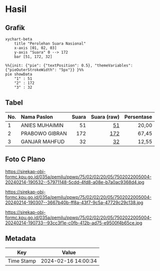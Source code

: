 # Hasil

## Grafik

```mermaid
xychart-beta
    title "Perolehan Suara Nasional"
    x-axis [01, 02, 03]
    y-axis "Suara" 0 --> 172
    bar [51, 172, 32]
```

```mermaid
%%{init: {"pie": {"textPosition": 0.5}, "themeVariables": {"pieOuterStrokeWidth": "5px"}} }%%
pie showData
    "1" : 51
    "2" : 172
    "3" : 32
```

## Tabel

| No. | Nama Paslon    | Suara | Suara (raw) | Persentase |
|:--- |:-------------- | -----:| -----------:| ----------:|
| 1   | ANIES MUHAIMIN | 51    | [51][p-1]   | 20,00      |
| 2   | PRABOWO GIBRAN | 172   | [172][p-2]  | 67,45      |
| 3   | GANJAR MAHFUD  | 32    | [32][p-3]   | 12,55      |


[p-1]: https://github.com/gigit-pemilu/pemilu-2024/blob/main/pilpres/hitung-suara/sub/75-gorontalo/sub/02-boalemo/sub/02-wonosari/sub/2005-sukamaju/sub/004-tps/sub/paslon-1.txt
[p-2]: https://github.com/gigit-pemilu/pemilu-2024/blob/main/pilpres/hitung-suara/sub/75-gorontalo/sub/02-boalemo/sub/02-wonosari/sub/2005-sukamaju/sub/004-tps/sub/paslon-2.txt
[p-3]: https://github.com/gigit-pemilu/pemilu-2024/blob/main/pilpres/hitung-suara/sub/75-gorontalo/sub/02-boalemo/sub/02-wonosari/sub/2005-sukamaju/sub/004-tps/sub/paslon-3.txt

## Foto C Plano

https://sirekap-obj-formc.kpu.go.id/035a/pemilu/ppwp/75/02/02/20/05/7502022005004-20240214-190532--57971148-5cdd-4fd8-a08e-b7a0ac9368d4.jpg

https://sirekap-obj-formc.kpu.go.id/035a/pemilu/ppwp/75/02/02/20/05/7502022005004-20240214-190307--3667b40b-ff8a-43f7-9c5a-47729c29c138.jpg

https://sirekap-obj-formc.kpu.go.id/035a/pemilu/ppwp/75/02/02/20/05/7502022005004-20240214-190733--93cc3f1e-c0fb-412b-ad75-e9500f4b65ce.jpg


## Metadata

| Key        | Value               |
| ---------- | ------------------- |
| Time Stamp | 2024-02-16 14:00:34 |



